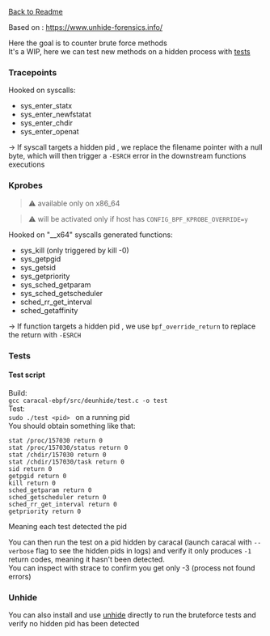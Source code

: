 
[Back to Readme](../../../README.md)

Based on : https://www.unhide-forensics.info/


Here the goal is to counter brute force methods <br>
It's a WIP, here we can test new methods on a hidden process with [tests](#tests)

### Tracepoints
Hooked on syscalls:
- sys_enter_statx
- sys_enter_newfstatat
- sys_enter_chdir
- sys_enter_openat

-> If syscall targets a hidden pid , we replace the filename pointer with a null byte, which will then trigger a `-ESRCH` error in the downstream functions executions

### Kprobes 
> ⚠️ available only on x86_64

> ⚠️ will be activated only if host has `CONFIG_BPF_KPROBE_OVERRIDE=y`

Hooked on "__x64" syscalls generated functions:

- sys_kill (only triggered by kill -0)
- sys_getpgid
- sys_getsid
- sys_getpriority
- sys_sched_getparam
- sys_sched_getscheduler
- sched_rr_get_interval
- sched_getaffinity


-> If function targets  a hidden pid , we use `bpf_override_return` to replace the return with `-ESRCH`   


### Tests
#### Test script
Build:<br>
`gcc caracal-ebpf/src/deunhide/test.c -o test`<br>
Test:<br>
`sudo ./test <pid> ` on a  running pid <br>
You should obtain something like that:
```
stat /proc/157030 return 0
stat /proc/157030/status return 0
stat /chdir/157030 return 0
stat /chdir/157030/task return 0
sid return 0
getpgid return 0
kill return 0
sched_getparam return 0
sched_getscheduler return 0
sched_rr_get_interval return 0
getpriority return 0
```
Meaning each test detected the pid<br>

You can then run the test on a pid hidden by caracal (launch caracal with `--verbose` flag to see the hidden pids in logs) and verify it only produces `-1` return codes, meaning it hasn't been detected.<br>
You can inspect with strace to confirm you get only -3 (process not found errors) 

### Unhide
You can also install and use [unhide](https://github.com/YJesus/Unhide) directly to run the bruteforce tests and verify no hidden pid has been detected